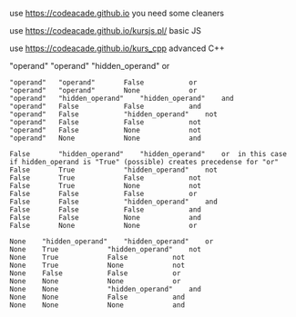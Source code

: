use https://codeacade.github.io
you need some cleaners

use https://codeacade.github.io/kursjs.pl/
basic JS

use https://codeacade.github.io/kurs_cpp
advanced C++


"operand" 	"operand" 		"hidden_operand" 	or 	

	"operand" 	"operand" 		False 			or 								
	"operand" 	"operand" 		None 			or 								
	"operand" 	"hidden_operand" 	"hidden_operand" 	and 								
	"operand" 	False 			False 			and 								
	"operand" 	False 			"hidden_operand" 	not 								
	"operand" 	False 			False 			not 								
	"operand" 	False 			None 			not 								
	"operand" 	None 			None 			and 								
													
	False 		"hidden_operand" 	"hidden_operand" 	or 	in this case if hidden_operand is "True" (possible) creates precedense for "or"
	False 		True 			"hidden_operand" 	not 								
	False 		True 			False 			not 								
	False 		True 			None 			not 								
	False 		False 			False 			or 								
	False 		False 			"hidden_operand" 	and 								
	False 		False 			False 			and 								
	False 		False 			None 			and 								
	False 		None 			None 			or 								
													
	None 	"hidden_operand" 	"hidden_operand" 	or 								
	None 	True 			"hidden_operand" 	not 								
	None 	True 			False 			not 								
	None 	True 			None 			not 								
	None 	False 			False 			or 								
	None 	None 			None 			or 								
	None 	None 			"hidden_operand" 	and 								
	None 	None 			False 			and 								
	None 	None 			None 			and 	
